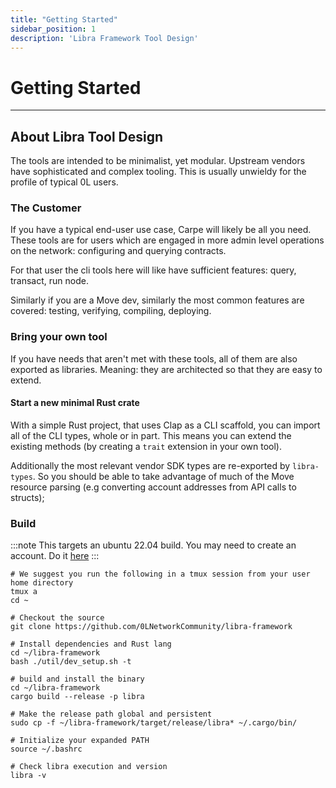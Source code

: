 ```yaml
---
title: "Getting Started"
sidebar_position: 1
description: 'Libra Framework Tool Design'
---
```


# Getting Started
---

## About Libra Tool Design
The tools are intended to be minimalist, yet modular. Upstream vendors have sophisticated and complex tooling. This is usually unwieldy for the profile of typical 0L users.

### The Customer
If you have a typical end-user use case, Carpe will likely be all you need.
These tools are for users which are engaged in more admin level operations on the network: configuring and querying contracts.

For that user the cli tools here will like have sufficient features: query, transact, run node.

Similarly if you are a Move dev, similarly the most common features are covered: testing, verifying, compiling, deploying.

### Bring your own tool
If you have needs that aren't met with these tools, all of them are also exported as libraries. Meaning: they are architected so that they are easy to extend.

#### Start a new minimal Rust crate
With a simple Rust project, that uses Clap as a CLI scaffold, you can import all of the CLI types, whole or in part. This means you can extend the existing methods (by creating a `trait` extension in your own tool).

Additionally the most relevant vendor SDK types are re-exported by `libra-types`. So you should be able to take advantage of much of the Move resource parsing (e.g converting account addresses from API calls to structs);

### Build
:::note
This targets an ubuntu 22.04 build. You may need to create an account. Do it [here](/tools/wallet)
:::

```
# We suggest you run the following in a tmux session from your user home directory
tmux a
cd ~

# Checkout the source
git clone https://github.com/0LNetworkCommunity/libra-framework

# Install dependencies and Rust lang
cd ~/libra-framework
bash ./util/dev_setup.sh -t

# build and install the binary
cd ~/libra-framework
cargo build --release -p libra 

# Make the release path global and persistent
sudo cp -f ~/libra-framework/target/release/libra* ~/.cargo/bin/

# Initialize your expanded PATH
source ~/.bashrc

# Check libra execution and version 
libra -v
```
